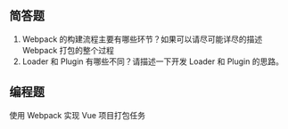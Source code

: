 ## 简答题
1. Webpack 的构建流程主要有哪些环节？如果可以请尽可能详尽的描述 Webpack 打包的整个过程
2. Loader 和 Plugin 有哪些不同？请描述一下开发 Loader 和 Plugin 的思路。
## 编程题
使用 Webpack 实现 Vue 项目打包任务
